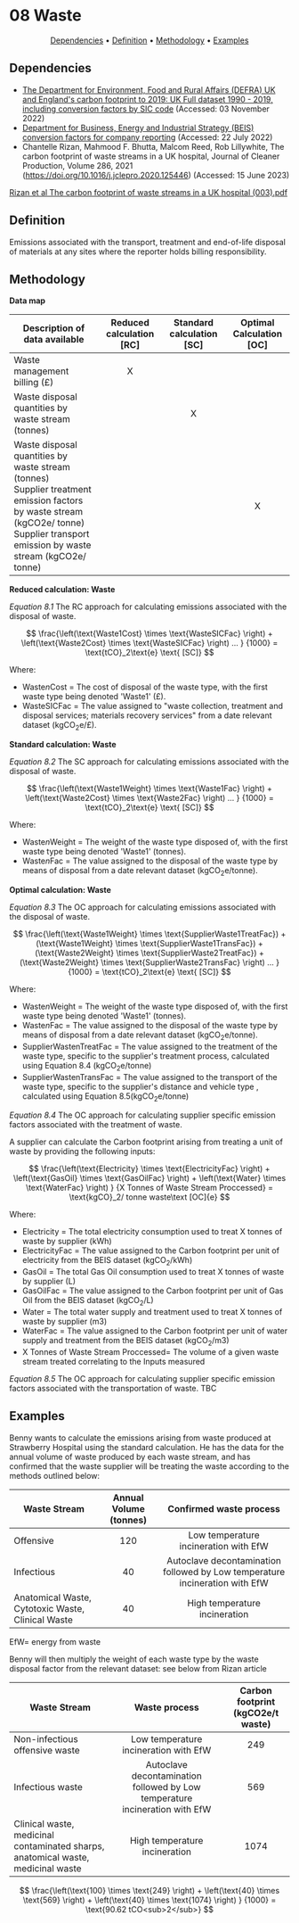 # 08 Waste

<p align="center">
  <a href="#dependencies">Dependencies</a> •
  <a href="#definition">Definition</a> •
  <a href="#methodology">Methodology</a> •
  <a href="#examples">Examples</a>
</p>

## Dependencies

* [The Department for Environment, Food and Rural Affairs (DEFRA) UK and England's carbon footprint to 2019: UK Full dataset 1990 - 2019, including conversion factors by SIC code](https://www.gov.uk/government/statistics/uks-carbon-footprint) (Accessed: 03 November 2022)
* [Department for Business, Energy and Industrial Strategy (BEIS) conversion factors for company reporting](https://www.gov.uk/government/collections/government-conversion-factors-for-company-reporting) (Accessed: 22 July 2022)
* Chantelle Rizan, Mahmood F. Bhutta, Malcom Reed, Rob Lillywhite, The carbon footprint of waste streams in a UK hospital, Journal of Cleaner Production, Volume 286, 2021
(https://doi.org/10.1016/j.jclepro.2020.125446) (Accessed: 15 June 2023)

[Rizan et al The carbon footprint of waste streams in a UK hospital (003).pdf](https://github.com/danwrisar/KMSIMG_NHS_EmissionsRecipeBook/files/11759553/Rizan.et.al.The.carbon.footprint.of.waste.streams.in.a.UK.hospital.003.pdf)



## Definition

Emissions associated with the transport, treatment and end-of-life disposal of materials at any sites where the reporter holds billing responsibility.

## Methodology

**Data map**

| Description of data available  | Reduced calculation [RC]  | Standard calculation [SC] | Optimal Calculation [OC] |
| ------------------------------ |:---:| :---:| :---:|
| Waste management billing (£) | X |  |  |
| Waste disposal quantities by waste stream (tonnes) |  | X |  |
| Waste disposal quantities by waste stream (tonnes) <br>  Supplier treatment emission factors by waste stream (kgCO2e/ tonne)<br>  Supplier transport emission by waste stream (kgCO2e/ tonne) |  |  | X |

**Reduced calculation: Waste**

*Equation 8.1* The RC approach for calculating emissions associated with the disposal of waste.

$$
\frac{\left(\text{Waste1Cost} \times \text{WasteSICFac} \right) + \left(\text{Waste2Cost} \times \text{WasteSICFac} \right) ... }
{1000} = \text{tCO}_2\text{e} \text{ [SC]}
$$

Where:
* Waste*n*Cost = The cost of disposal of the waste type, with the first waste type being denoted 'Waste1' (£).
* WasteSICFac = The value assigned to "waste collection, treatment and disposal services; materials recovery services" from a date relevant dataset (kgCO<sub>2</sub>e/£).

**Standard calculation: Waste**

*Equation 8.2* The SC approach for calculating emissions associated with the disposal of waste.

$$
\frac{\left(\text{Waste1Weight} \times \text{Waste1Fac} \right) + \left(\text{Waste2Cost} \times \text{Waste2Fac} \right) ... }
{1000} = \text{tCO}_2\text{e} \text{ [SC]}
$$

Where:
* Waste*n*Weight = The weight of the waste type disposed of, with the first waste type being denoted 'Waste1' (tonnes).
* Waste*n*Fac = The value assigned to the disposal of the waste type by means of disposal from a date relevant dataset (kgCO<sub>2</sub>e/tonne).

**Optimal calculation: Waste**

*Equation 8.3* The OC approach for calculating emissions associated with the disposal of waste.

$$
\frac{\left(\text{Waste1Weight} \times \text{SupplierWaste1TreatFac}) + (\text{Waste1Weight} \times \text{SupplierWaste1TransFac}) + (\text{Waste2Weight} \times \text{SupplierWaste2TreatFac}) + (\text{Waste2Weight} \times \text{SupplierWaste2TransFac} \right) ... }
{1000} = \text{tCO}_2\text{e} \text{ [SC]}
$$

Where:
* Waste*n*Weight = The weight of the waste type disposed of, with the first waste type being denoted 'Waste1' (tonnes).
* Waste*n*Fac = The value assigned to the disposal of the waste type by means of disposal from a date relevant dataset (kgCO<sub>2</sub>e/tonne).
* SupplierWastenTreatFac = The value assigned to the treatment of the waste type, specific to the supplier's treatment process, calculated using Equation 8.4 (kgCO<sub>2</sub>e/tonne)
* SupplierWastenTransFac = The value assigned to the transport of the waste type, specific to the supplier's distance and vehicle type , calculated using Equation 8.5(kgCO<sub>2</sub>e/tonne)

*Equation 8.4* The OC approach for calculating supplier specific emission factors associated with the treatment of waste.

A supplier can calculate the Carbon footprint arising from treating a unit of waste by providing the following inputs:

$$
\frac{\left(\text{Electricity} \times \text{ElectricityFac} \right) + \left(\text{GasOil} \times \text{GasOilFac} \right)  + \left(\text{Water} \times \text{WaterFac} \right) }
{X Tonnes of Waste Stream Proccessed} = \text{kgCO}_2/ tonne waste\text [OC]{e}
$$

Where:
* Electricity = The total electricity consumption used to treat X tonnes of waste by supplier (kWh)
* ElectricityFac = The value assigned to the Carbon footprint per unit of electricity from the BEIS dataset (kgCO<sub>2</sub>/kWh)
* GasOil = The total Gas Oil consumption used to treat X tonnes of waste by supplier (L)
* GasOilFac = The value assigned to the Carbon footprint per unit of Gas Oil from the BEIS dataset (kgCO<sub>2</sub>/L)
* Water = The total water supply and treatment used to treat X tonnes of waste by supplier (m3)
* WaterFac = The value assigned to the Carbon footprint per unit of water supply and treatment from the BEIS dataset (kgCO<sub>2</sub>/m3)
* X Tonnes of Waste Stream Proccessed= The volume of a given waste stream treated correlating to the Inputs measured


*Equation 8.5* The OC approach for calculating supplier specific emission factors associated with the transportation of waste.
TBC



## Examples

Benny wants to calculate the emissions arising from waste produced at Strawberry Hospital using the standard calculation. He has the data for the annual volume of waste produced by each waste stream, and has confirmed that the waste supplier will be treating the waste according to the methods outlined below:


| Waste Stream  | Annual Volume (tonnes)  | Confirmed waste process |
| -----|:---:| :---:|
| Offensive | 120 | Low temperature incineration with EfW |
| Infectious | 40 | Autoclave decontamination followed by  Low temperature incineration with EfW  |
| Anatomical Waste, Cytotoxic Waste, Clinical Waste | 40 | High temperature incineration | 

EfW= energy from waste

Benny will then multiply the weight of each waste type by the waste disposal factor from the relevant dataset: see below from Rizan article

| Waste Stream  |  Waste process | Carbon footprint (kgCO2e/t waste) |
| -----|:---:| :---:|
| Non-infectious offensive waste | Low temperature incineration with EfW | 249 |
| Infectious waste | Autoclave decontamination followed by  Low temperature incineration with EfW | 569  |
| Clinical waste, medicinal contaminated sharps, anatomical waste, medicinal waste | High temperature incineration | 1074 | 


$$
\frac{\left(\text{100} \times \text{249} \right) + \left(\text{40} \times \text{569} \right) + \left(\text{40} \times \text{1074} \right) }
{1000} = \text{90.62 tCO<sub>2</sub>}
$$

